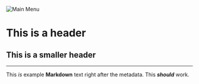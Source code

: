 <!---
title: Logistics Pipes' Compendium
menu:
  main_menu:
    Guides:
      - guides/quickstart_guide.md
      - guides/start_guide.md
      - guides/intermediate_guide.md
      - guides/advanced_guide.md
      - guides/in_depth.md
    Items:
      - items/modules/modules.md
    Advanced Guides:
      - guides/even_more_advanced_guide.md
    Item Sinks:
      - items/itemsinks/oredict_itemsink.md
--->
![Main Menu](menu://main_menu)

# This is a header

## This is a smaller header

---

This _is_ example **Markdown** text right after the metadata. This ***should*** work.